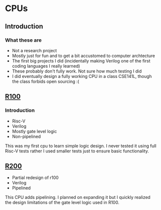 # CPUs
## Introduction
### What these are
- Not a research project
- Mostly just for fun and to get a bit accustomed to computer archtecture
- The first big projects I did (incidentally making Verilog one of the first coding languages I really learned)
- These probably don't fully work. Not sure how much testing I did
- I did eventually design a fully working CPU in a class CSE141L, though the class forbids open sourcing :(

## [R100](https://github.com/ryankosta/r100)
### Introduction
- Risc-V
- Verilog
- Mostly gate level logic
- Non-pipelined

This was my first cpu to learn simple logic design. I never tested it using full Risc-V tests rather I used smaller tests just to ensure basic functionality.

## [R200](https://github.com/ryankosta/r200)
- Partial redesign of r100 
- Verilog
- Pipelined 
 
This CPU adds pipelining. I planned on expanding it but I quickly realized the design limitations of the gate level logic used in R100. 
